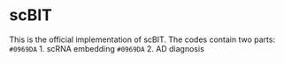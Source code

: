 # scBIT

This is the official implementation of scBIT. The codes contain two parts:
`#0969DA` 1. scRNA embedding
`#0969DA` 2. AD diagnosis
